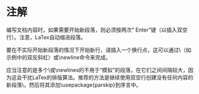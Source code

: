 # 注解
编写文档内容时，如果需要开始新段落，则必须按两次“ Enter”键（以插入双空行）。注意，LaTex自动缩进段落。

要在不实际开始新段落的情况下开始新行，请插入一个换行点，这可以通过\\（如示例中的双反斜杠）或\newline命令来完成。

应当注意的是多个\\或\newlines的不用于“模拟”的段落，在它们之间间隔较大，因为这会干扰LaTex的排版算法。推荐的方法是继续使用双空行创建没有任何内容的新段落\\，然后将其添加\usepackage{parskip}到序言中。